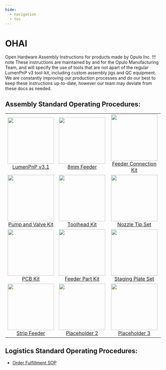 ```yaml
---
hide:
  - navigation
  - toc
---
```


# OHAI
Open Hardware Assembly Instructions for products made by Opulo Inc.
!!! note
	These instructions are maintained by and for the Opulo Manufacturing Team, and will specify the use of tools that are not apart of the regular LumenPnP v3 tool-kit, including custom assembly jigs and QC equipment. We are constantly improving our production processes and do our best to keep these instructions up-to-date, however our team may deviate from these docs as needed.

## Assembly Standard Operating Procedures:

| | | |
|:-------------------------:|:-------------------------:|:-------------------------:|
|<a href="lumen/index.html"><img style="height:150px;" src="img/semi-hero-head-on-small.png"> <br /> LumenPnP v3.1</a> |<a href="feeder8/index.html"><img style="height:150px;" src="img/feeder-gold-no-spoolglow.png"> <br />8mm Feeder</a>|<a href="feeder-connection-kit/index.html"><img style="height:150px;" src="img/feeder-connection-kit.png"> <br />Feeder Connection Kit</a>|
|<a href="misc/vac-and-valve-set/index.html"><img style="height:150px;" src="img/pump-and-valve.png"> <br /> Pump and Valve Kit</a> |<a href="misc/lumenpnp-toolhead-asm/index.html"><img style="height:150px;" src="img/toolhead.png"> <br />Toolhead Kit</a>|<a href="misc/cp40-noz-set/index.html"><img style="height:150px;" src="misc/cp40-noz-set/img/image12.jpg"> <br />Nozzle Tip Set</a>|
|<a href="misc/v3-pcb-kit/index.html"><img style="height:150px;" src="img/pcb-kit.png"> <br /> PCB Kit</a> |<a href="misc/feeder-part-kit/index.html"><img style="height:150px;" src="img/feeder-parts.png"> <br /> Feeder Part Kit</a>|<a href="misc/staging-plate-set/index.html"><img style="height:150px;" src="misc/staging-plate-set/img/pcb-staging-plate-alpha.png"> <br /> Staging Plate Set</a> |
|<a href="misc/strip-feeder/index.html"><img style="height:150px;" src="img/strip-feeder-thumbnail.png"> <br /> Strip Feeder</a>|<a href="placeholder2/index.html"><img style="height:150px;" src="placeholder2-image.png"> <br /> Placeholder 2</a>|<a href="placeholder3/index.html"><img style="height:150px;" src="placeholder3-image.png"> <br /> Placeholder 3</a>|




## Logistics Standard Operating Procedures:

- [Order Fulfillment SOP](operations/order-fulfillment/index.md)